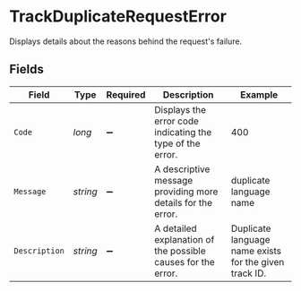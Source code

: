 # TrackDuplicateRequestError

Displays details about the reasons behind the request's failure.


## Fields

| Field                                                         | Type                                                          | Required                                                      | Description                                                   | Example                                                       |
| ------------------------------------------------------------- | ------------------------------------------------------------- | ------------------------------------------------------------- | ------------------------------------------------------------- | ------------------------------------------------------------- |
| `Code`                                                        | *long*                                                        | :heavy_minus_sign:                                            | Displays the error code indicating the type of the error.     | 400                                                           |
| `Message`                                                     | *string*                                                      | :heavy_minus_sign:                                            | A descriptive message providing more details for the error.   | duplicate language name                                       |
| `Description`                                                 | *string*                                                      | :heavy_minus_sign:                                            | A detailed explanation of the possible causes for the error.<br/> | Duplicate language name exists for the given track ID.        |